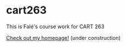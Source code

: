 # cart263
This is Falé's course work for CART 263

[Check out my homepage!](https://crystals80.github.io/cart263/) (under construction)

